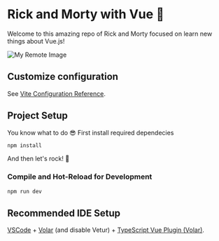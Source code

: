 # Rick and Morty with Vue 📡

Welcome to this amazing repo of Rick and Morty focused on learn new things about Vue.js!

![My Remote Image](https://i.pinimg.com/originals/a3/0e/89/a30e89dd06a37a72c60321d55cf02346.jpg)

## Customize configuration

See [Vite Configuration Reference](https://vitejs.dev/config/).

## Project Setup

You know what to do 😎 First install required dependecies

```sh
npm install
```

And then let's rock! 🎸

### Compile and Hot-Reload for Development

```sh
npm run dev
```

## Recommended IDE Setup

[VSCode](https://code.visualstudio.com/) + [Volar](https://marketplace.visualstudio.com/items?itemName=Vue.volar) (and disable Vetur) + [TypeScript Vue Plugin (Volar)](https://marketplace.visualstudio.com/items?itemName=Vue.vscode-typescript-vue-plugin).
